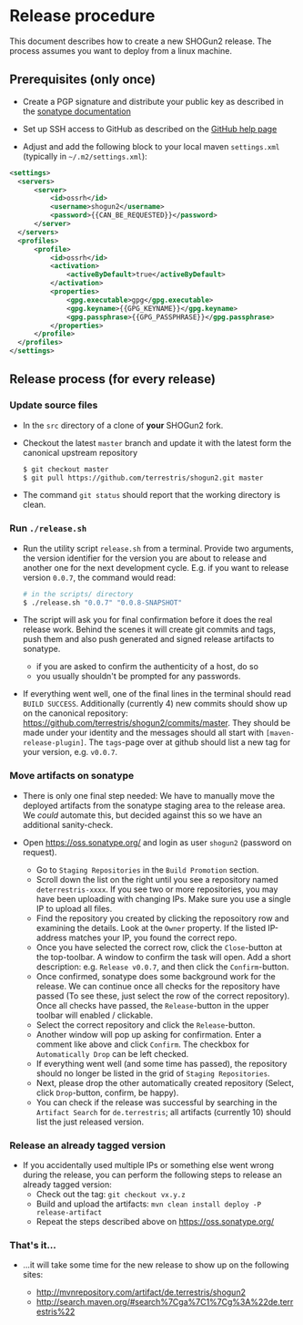 # Release procedure

This document describes how to create a new SHOGun2 release. The process assumes
you want to deploy from a linux machine.

## Prerequisites (only once)

* Create a PGP signature and distribute your public key as described in the
  [sonatype documentation](http://central.sonatype.org/pages/working-with-pgp-signatures.html)

* Set up SSH access to GitHub as described on the
  [GitHub help page](https://help.github.com/articles/generating-ssh-keys/)

* Adjust and add the following block to your local maven `settings.xml`
  (typically in `~/.m2/settings.xml`):

```xml
<settings>
  <servers>
      <server>
          <id>ossrh</id>
          <username>shogun2</username>
          <password>{{CAN_BE_REQUESTED}}</password>
      </server>
  </servers>
  <profiles>
      <profile>
          <id>ossrh</id>
          <activation>
              <activeByDefault>true</activeByDefault>
          </activation>
          <properties>
              <gpg.executable>gpg</gpg.executable>
              <gpg.keyname>{{GPG_KEYNAME}}</gpg.keyname>
              <gpg.passphrase>{{GPG_PASSPHRASE}}</gpg.passphrase>
          </properties>
      </profile>
  </profiles>
</settings> 
```

## Release process (for every release)

### Update source files

* In the `src` directory of a clone of **your** SHOGun2 fork.

* Checkout the latest `master` branch and update it with the latest form the
  canonical upstream repository
  ```bash
  $ git checkout master
  $ git pull https://github.com/terrestris/shogun2.git master
  ```

* The command `git status` should report that the working directory is clean.

### Run `./release.sh`

* Run the utility script `release.sh` from a terminal. Provide two arguments,
  the version identifier for the version you are about to release and another
  one for the next development cycle. E.g. if you want to release version
  `0.0.7`, the command would read:
  ```bash
  # in the scripts/ directory
  $ ./release.sh "0.0.7" "0.0.8-SNAPSHOT"
  ```

* The script will ask you for final confirmation before it does the real release
  work. Behind the scenes it will create git commits and tags, push them and
  also push generated and signed release artifacts to sonatype.
  * if you are asked to confirm the authenticity of a host, do so
  * you usually shouldn't be prompted for any passwords.

* If everything went well, one of the final lines in the terminal should read
  `BUILD SUCCESS`. Additionally (currently 4) new commits should show up on the
  canonical repository: https://github.com/terrestris/shogun2/commits/master. They
  should be made under your identity and the messages should all start with
  `[maven-release-plugin]`. The `tags`-page over at github should list a new
  tag for your version, e.g. `v0.0.7`.

### Move artifacts on sonatype

* There is only one final step needed: We have to manually move the deployed
  artifacts from the sonatype staging area to the release area. We *could*
  automate this, but decided against this so we have an additional sanity-check.

* Open https://oss.sonatype.org/ and login as user `shogun2` (password on
  request).
  * Go to `Staging Repositories` in the `Build Promotion` section.
  * Scroll down the list on the right until you see a repository named
    `deterrestris-xxxx`. If you see two or more repositories, you may
    have been uploading with changing IPs. Make sure you use a single
    IP to upload all files.
  * Find the repository you created by clicking the reposoitory row and
    examining the details. Look at the `Owner` property. If the listed
    IP-address matches your IP, you found the correct repo.
  * Once you have selected the correct row, click the `Close`-button at the
    top-toolbar. A window to confirm the task will open. Add a short
    description: e.g. `Release v0.0.7`, and then click the `Confirm`-button.
  * Once confirmed, sonatype does some background work for the release. We can
    continue once all checks for the repository have passed (To see these, just
    select the row of the correct repository). Once all checks have passed, the
    `Release`-button in the upper toolbar will enabled / clickable.
  * Select the correct repository and click the `Release`-button.
  * Another window will pop up asking for confirmation. Enter a comment like
    above and click `Confirm`. The checkbox for `Automatically Drop` can be
    left checked.
  * If everything went well (and some time has passed), the repository should
    no longer be listed in the grid of `Staging Repositories`.
  * Next, please drop the other automatically created repository (Select, click
    `Drop`-button, confirm, be happy).
  * You can check if the release was successful by searching in the `Artifact
    Search` for `de.terrestris`; all artifacts (currently 10) should list the
    just released version.

### Release an already tagged version

* If you accidentally used multiple IPs or something else went wrong
  during the release, you can perform the following steps to release
  an already tagged version:
  * Check out the tag: `git checkout vx.y.z`
  * Build and upload the artifacts: `mvn clean install deploy -P release-artifact`
  * Repeat the steps described above on https://oss.sonatype.org/

### That's it…

* …it will take some time for the new release to show up on the following sites:

  * http://mvnrepository.com/artifact/de.terrestris/shogun2
  * http://search.maven.org/#search%7Cga%7C1%7Cg%3A%22de.terrestris%22

